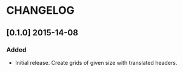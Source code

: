 # CHANGELOG

## [0.1.0] 2015-14-08
### Added
- Initial release. Create grids of given size with translated headers.
